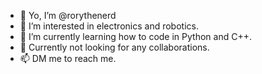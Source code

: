 - 👋 Yo, I’m @rorythenerd
- 👀 I’m interested in electronics and robotics.
- 🌱 I’m currently learning how to code in Python and C++.
- 💞️ Currently not looking for any collaborations.
- 📫 DM me to reach me.

<!---
rorythenerd/rorythenerd is a ✨ special ✨ repository because its `README.md` (this file) appears on your GitHub profile.
You can click the Preview link to take a look at your changes.
--->
